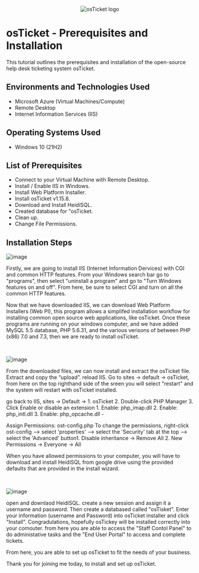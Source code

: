 <p align="center">
<img src="https://i.imgur.com/Clzj7Xs.png" alt="osTicket logo"/>
</p>

<h1>osTicket - Prerequisites and Installation</h1>
This tutorial outlines the prerequisites and installation of the open-source help desk ticketing system osTicket.<br />


<h2>Environments and Technologies Used</h2>

- Microsoft Azure (Virtual Machines/Compute)
- Remote Desktop
- Internet Information Services (IIS)

<h2>Operating Systems Used </h2>

- Windows 10</b> (21H2)

<h2>List of Prerequisites</h2>

- Connect to your Virtual Machine with Remote Desktop.
- Install / Enable IIS in Windows.
- Install Web Platform Installer.
- Install osTicket v1.15.8.
- Download and Install HeidiSQL.
- Created database for "osTicket.
- Clean up.
- Change File Permissions. 

<h2>Installation Steps</h2>


![image](https://github.com/emodjeska/osticket-prereqs/assets/143763072/fbe879b3-80ce-4bd2-92a0-92a5ce4b69a9)


Firstly, we are going to install IIS (Internet Information Dervices) with CGI and common HTTP features. From your Windows search bar go to "programs", then select "uninstall a program" and go to "Turn Windows features on and off". From here, be sure to select CGI and turn on all the common HTTP features.

Now that we have downloaded IIS, we can download Web Platform Installers (Web PI), this program allows a simplifed installation workflow for installing common open source web applications, like osTicket. Once these programs are running on your windows computer, and we have added MySQL 5.5 database, PHP 5.6.31, and the various verisons of between PHP (x86) 7.0 and 7.3, then we are ready to install osTicket.
</p>
<br />

![image](https://github.com/emodjeska/osticket-prereqs/assets/143763072/9774500a-b229-487d-aaeb-a3d816807f98)

From the downloaded files, we can now install and extract the osTicket file. Extract and copy the “upload”.  reload IIS. Go to sites -> default -> osTicket, from here on the top righthand side of the sreen you will select "restart" and the system will restart with osTicket installed.

 go back to IIS, sites -> Default -> 1. osTicket 2. Double-click PHP Manager 3. Click Enable or disable an extension 1. Enable: php_imap.dll 2. Enable: php_intl.dll 3. Enable: php_opcache.dll -

Assign Permissions: ost-config.php To change the permissions, right-click ost-config --> select 'properties' --> select the 'Security' tab at the top --> select the 'Advanced' button1. Disable inheritance -> Remove All 2. New Permissions -> Everyone -> All

When you have allowed permissions to your computer, you will have to download and install HeidiSQL from google drive using the provided defaults that are provided in the install wizard.

</p>
<br />

![image](https://github.com/emodjeska/osticket-prereqs/assets/143763072/0af0aba0-e2db-4624-b01e-0ac61a584498)


open and downlaod HeidiSQL. create a new session and assign it a username and password. Then create a databased called "osTisket". Enter your information (username and Password) into osTicket installer and click "Install". Congradulations, hopefully osTickey will be installed correctly into your comouter. from here you are able to access the "Staff Contol Panel" to do administative tasks and the "End User Portal" to access and complete tickets. 

From here, you are able to set up osTicket to fit the needs of your business. 

Thank you for joining me today, to install and set up osTicket. 
</p>
<br />
